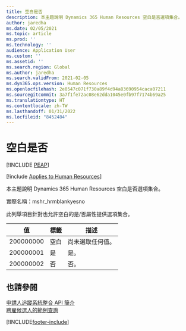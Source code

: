 ```yaml
---
title: 空白是否
description: 本主題說明 Dynamics 365 Human Resources 空白是否選項集合。
author: jaredha
ms.date: 02/05/2021
ms.topic: article
ms.prod: ''
ms.technology: ''
audience: Application User
ms.custom: ''
ms.assetid: ''
ms.search.region: Global
ms.author: jaredha
ms.search.validFrom: 2021-02-05
ms.dyn365.ops.version: Human Resources
ms.openlocfilehash: 2e0547c071f730a89f4d94a83690954caca07211
ms.sourcegitcommit: 3a7f1fe72ac08e62dda1045e0fb97f7174b69a25
ms.translationtype: HT
ms.contentlocale: zh-TW
ms.lasthandoff: 01/31/2022
ms.locfileid: "8452484"
---
```

# <a name="blank-yes-no"></a>空白是否


[!INCLUDE [PEAP](../includes/peap-1.md)]

[!include [Applies to Human Resources](../includes/applies-to-hr.md)]

本主題說明 Dynamics 365 Human Resources 空白是否選項集合。

實際名稱：mshr_hrmblankyesno

此列舉項目針對也允許空白的是/否屬性提供選項集合。

| 值 | 標籤 | 描述 |
| --- | --- | --- |
| 200000000 | 空白 | 尚未選取任何值。 |
| 200000001 | 是 | 是。 |
| 200000002 | 否 | 否。 |

## <a name="see-also"></a>也請參閱

[申請人追蹤系統整合 API 簡介](hr-admin-integration-ats-api-introduction.md)<br>
[聘雇候選人的範例查詢](hr-admin-integration-ats-api-candidate-to-hire-example-query.md)


[!INCLUDE[footer-include](../includes/footer-banner.md)]

